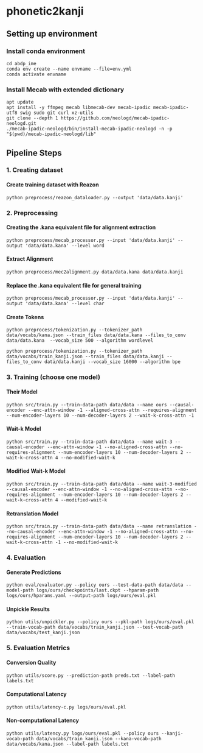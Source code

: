 # phonetic2kanji

## Setting up environment
### Install conda environment
```
cd abdp_ime
conda env create --name envname --file=env.yml
conda activate envname
```
### Install Mecab with extended dictionary
```
apt update
apt install -y ffmpeg mecab libmecab-dev mecab-ipadic mecab-ipadic-utf8 swig sudo git curl xz-utils
git clone --depth 1 https://github.com/neologd/mecab-ipadic-neologd.git
./mecab-ipadic-neologd/bin/install-mecab-ipadic-neologd -n -p "$(pwd)/mecab-ipadic-neologd/lib"
```

## Pipeline Steps

### 1. Creating dataset

#### Create training dataset with Reazon
```
python preprocess/reazon_dataloader.py --output 'data/data.kanji'
```

### 2. Preprocessing

#### Creating the .kana equivalent file for alignment extraction
```
python preprocess/mecab_processor.py --input 'data/data.kanji' --output 'data/data.kana' --level word
```

#### Extract Alignment
```
python preprocess/mec2alignment.py data/data.kana data/data.kanji   
```

#### Replace the .kana equivalent file for general training
```
python preprocess/mecab_processor.py --input 'data/data.kanji' --output 'data/data.kana' --level char
```

#### Create Tokens
```
python preprocess/tokenization.py --tokenizer_path data/vocabs/kana.json --train_files data/data.kana --files_to_conv data/data.kana  --vocab_size 500 --algorithm wordlevel
```

```
python preprocess/tokenization.py --tokenizer_path data/vocabs/train_kanji.json --train_files data/data.kanji --files_to_conv data/data.kanji --vocab_size 16000 --algorithm bpe 
```

### 3. Training (choose one model)

#### Their Model
```
python src/train.py --train-data-path data/data --name ours --causal-encoder --enc-attn-window -1 --aligned-cross-attn --requires-alignment --num-encoder-layers 10 --num-decoder-layers 2 --wait-k-cross-attn -1
```

#### Wait-k Model
```
python src/train.py --train-data-path data/data --name wait-3 --causal-encoder --enc-attn-window -1 --no-aligned-cross-attn --no-requires-alignment --num-encoder-layers 10 --num-decoder-layers 2 --wait-k-cross-attn 4 --no-modified-wait-k
```

#### Modified Wait-k Model
```
python src/train.py --train-data-path data/data --name wait-3-modified --causal-encoder --enc-attn-window -1 --no-aligned-cross-attn --no-requires-alignment --num-encoder-layers 10 --num-decoder-layers 2 --wait-k-cross-attn 4 --modified-wait-k
```

#### Retranslation Model
```
python src/train.py --train-data-path data/data --name retranslation --no-causal-encoder --enc-attn-window -1 --no-aligned-cross-attn --no-requires-alignment --num-encoder-layers 10 --num-decoder-layers 2 --wait-k-cross-attn -1 --no-modified-wait-k
```

### 4. Evaluation

#### Generate Predictions
```
python eval/evaluator.py --policy ours --test-data-path data/data --model-path logs/ours/checkpoints/last.ckpt --hparam-path logs/ours/hparams.yaml --output-path logs/ours/eval.pkl
```

#### Unpickle Results
```
python utils/unpickler.py --policy ours --pkl-path logs/ours/eval.pkl --train-vocab-path data/vocabs/train_kanji.json --test-vocab-path data/vocabs/test_kanji.json
```

### 5. Evaluation Metrics

#### Conversion Quality
```
python utils/score.py --prediction-path preds.txt --label-path labels.txt
```

#### Computational Latency
```
python utils/latency-c.py logs/ours/eval.pkl 
```

#### Non-computational Latency
```
python utils/latency.py logs/ours/eval.pkl --policy ours --kanji-vocab-path data/vocabs/train_kanji.json --kana-vocab-path data/vocabs/kana.json --label-path labels.txt
```
